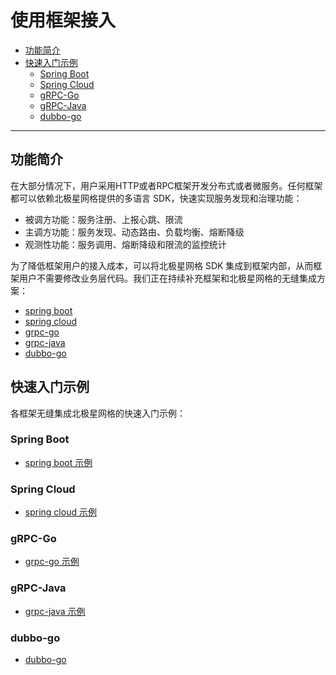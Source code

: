 # 使用框架接入

* [功能简介](#功能简介)
* [快速入门示例](#快速入门示例)
  * [Spring Boot](#spring-boot)
  * [Spring Cloud](#spring-cloud)
  * [gRPC\-Go](#grpc-go)
  * [gRPC\-Java](#grpc-java)
  * [dubbo\-go](#dubbo-go)

---

## 功能简介

在大部分情况下，用户采用HTTP或者RPC框架开发分布式或者微服务。任何框架都可以依赖北极星网格提供的多语言 SDK，快速实现服务发现和治理功能：

- 被调方功能：服务注册、上报心跳、限流
- 主调方功能：服务发现、动态路由、负载均衡、熔断降级
- 观测性功能：服务调用、熔断降级和限流的监控统计

为了降低框架用户的接入成本，可以将北极星网格 SDK 集成到框架内部，从而框架用户不需要修改业务层代码。我们正在持续补充框架和北极星网格的无缝集成方案：

- [spring boot](https://github.com/polarismesh/spring-boot-polaris)
- [spring cloud](https://github.com/tencent/spring-cloud-tencent)
- [grpc-go](https://github.com/polarismesh/grpc-go-polaris)
- [grpc-java](https://github.com/polarismesh/grpc-java-polaris)
- [dubbo-go](https://github.com/apache/dubbo-go/tree/master/registry/polaris)

## 快速入门示例

各框架无缝集成北极星网格的快速入门示例：

### Spring Boot

- [spring boot 示例](https://github.com/polarismesh/spring-boot-polaris)

### Spring Cloud

- [spring cloud 示例](https://github.com/Tencent/spring-cloud-tencent/tree/main/spring-cloud-tencent-examples)

### gRPC-Go

- [grpc-go 示例](https://github.com/polarismesh/grpc-go-polaris/tree/main/examples)

### gRPC-Java

- [grpc-java 示例](https://github.com/polarismesh/grpc-java-polaris/tree/main/grpc-java-polaris-examples)

### dubbo-go

- [dubbo-go](https://github.com/polarismesh/examples/tree/main/dubbo3/dubbogo)